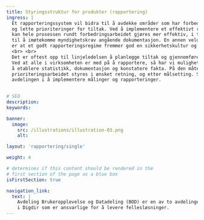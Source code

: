 ```yaml
---
title: Styringsstruktur for produkter (rapportering)
ingress: |
  Et rapporteringssystem vil bidra til å avdekke områder som har forbedringspotensial
  og lette prioriteringer for tiltak. Ved å implementere et effektivt rapporteringssystem
  kan hele prosessen rundt forbedringsarbeidet gjøres mer effektiv, i tillegg 
  til å imøtekomme myndighetskrav angående dokumentasjon. En annen veldig viktig effekt 
  er at et godt rapporteringsregime fremmer god en sikkerhetskultur og reell arbeidstakermedvirkning. 
  <br> <br>
  Det er oftest opp til linjeledelsen å planlegge tiltak og gjennomføre prioriteringer. 
  Ved at alle i virksomheten er med på å rapportere, så har vi mulighet til 
  å etablere statistikk, dokumentasjon og konstatere fakta. På den måten kan det 
  prioriteringsarbeidet styres i ønsket retning, og etter målsetting. Styrings-teamet støtter
  avdelingen i å implementere målinger og rapporteringer.
  

# SEO
description:
keywords:

banner:
  image:
    src: /illustrations/illustration-03.png
    alt:

layout: 'rapportering/single'

weight: 4

# determines if this content should be rendered in the
# first section of the page as a blue box
isFirstSection: true

navigation_link:
  text: |
    Avdeling Brukeropplevelse og Datadeling (BOD) er en av to avdelinger
    i Digdir som er ansvarlige for å levere fellesløsninger.
---
```

